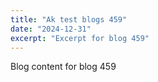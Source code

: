 ```yaml
---
title: "Ak test blogs 459"
date: "2024-12-31"
excerpt: "Excerpt for blog 459"
---
```


Blog content for blog 459
